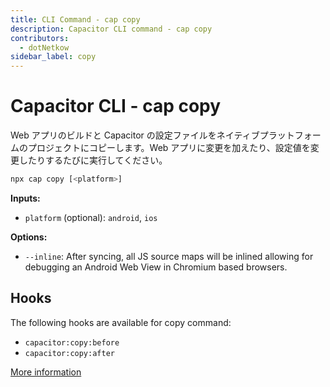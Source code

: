 ```yaml
---
title: CLI Command - cap copy
description: Capacitor CLI command - cap copy
contributors:
  - dotNetkow
sidebar_label: copy
---
```


# Capacitor CLI - cap copy

Web アプリのビルドと Capacitor の設定ファイルをネイティブプラットフォームのプロジェクトにコピーします。Web アプリに変更を加えたり、設定値を変更したりするたびに実行してください。

```bash
npx cap copy [<platform>]
```

<strong>Inputs:</strong>

- `platform` (optional): `android`, `ios`

<strong>Options:</strong>

- `--inline`: After syncing, all JS source maps will be inlined allowing for debugging an Android Web View in Chromium based browsers.

## Hooks

The following hooks are available for copy command:

- `capacitor:copy:before`
- `capacitor:copy:after`

[More information](../hooks)
